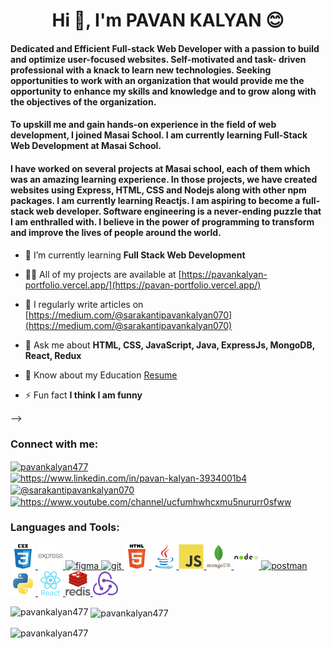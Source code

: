 

<h1 align="center">Hi 👋, I'm PAVAN KALYAN 😊</h1>
<h4>Dedicated and Efficient Full-stack Web Developer with a passion to build and optimize user-focused websites. Self-motivated and task- driven professional with a knack to learn new technologies. Seeking opportunities to work with an organization that would provide me the opportunity to enhance my skills and knowledge and to grow along with the objectives of the organization.</h4> 
<h4>       To upskill me and gain hands-on experience in the field of web development, I joined Masai School. I am currently learning Full-Stack Web Development at Masai School.</h4>
<h4>        I have worked on several projects at Masai school, each of them which was an amazing learning experience. In those projects, we have created websites using Express, HTML, CSS and Nodejs along with other npm packages. I am currently learning Reactjs. I am aspiring to become a full-stack web developer. Software engineering is a never-ending puzzle that I am enthralled with. I believe in the power of programming to transform and improve the lives of people around the world.</h4>

<!-- <p align="left"> <img src="https://komarev.com/ghpvc/?username=pavankalyan477&label=Profile%20views&color=0e75b6&style=flat" alt="pavankalyan477" /> </p>

<p align="left"> <a href="https://github.com/ryo-ma/github-profile-trophy"><img src="https://github-profile-trophy.vercel.app/?username=pavankalyan477" alt="pavankalyan477" /></a> </p>

<p align="left"> <a href="https://twitter.com/pavankalyan477" target="blank"><img src="https://img.shields.io/twitter/follow/pavankalyan477?logo=twitter&style=for-the-badge" alt="pavankalyan477" /></a> </p> -->

- 🌱 I’m currently learning **Full Stack Web Development**

- 👨‍💻 All of my projects are available at [https://pavankalyan-portfolio.vercel.app/](https://pavan-portfolio.vercel.app/)

- 📝 I regularly write articles on [https://medium.com/@sarakantipavankalyan070](https://medium.com/@sarakantipavankalyan070)

- 💬 Ask me about **HTML, CSS, JavaScript, Java, ExpressJs, MongoDB, React, Redux**
 
- 📄 Know about my Education  [Resume](https://drive.google.com/drive/folders/1x5vlj7f4x-BEjwVDDBajTf8h1qBji07X?usp=sharing)

- ⚡ Fun fact **I think I am funny**

<!-- ### Blogs posts
<!-- BLOG-POST-LIST:START -->
<!-- BLOG-POST-LIST:END --> -->

<h3 align="left">Connect with me:</h3>
<p align="left">
<a href="https://twitter.com/pavankalyan477" target="blank"><img align="center" src="https://raw.githubusercontent.com/rahuldkjain/github-profile-readme-generator/master/src/images/icons/Social/twitter.svg" alt="pavankalyan477" height="30" width="40" /></a>
<a href="https://linkedin.com/in/https://www.linkedin.com/in/pavan-kalyan-3934001b4" target="blank"><img align="center" src="https://raw.githubusercontent.com/rahuldkjain/github-profile-readme-generator/master/src/images/icons/Social/linked-in-alt.svg" alt="https://www.linkedin.com/in/pavan-kalyan-3934001b4" height="30" width="40" /></a>
<a href="https://medium.com/@sarakantipavankalyan070" target="blank"><img align="center" src="https://raw.githubusercontent.com/rahuldkjain/github-profile-readme-generator/master/src/images/icons/Social/medium.svg" alt="@sarakantipavankalyan070" height="30" width="40" /></a>
<a href="https://www.youtube.com/c/https://www.youtube.com/channel/ucfumhwhcxmu5nururr0sfww" target="blank"><img align="center" src="https://raw.githubusercontent.com/rahuldkjain/github-profile-readme-generator/master/src/images/icons/Social/youtube.svg" alt="https://www.youtube.com/channel/ucfumhwhcxmu5nururr0sfww" height="30" width="40" /></a>
</p>

<h3 align="left">Languages and Tools:</h3>
<p align="left"> <a href="https://www.w3schools.com/css/" target="_blank" rel="noreferrer"> <img src="https://raw.githubusercontent.com/devicons/devicon/master/icons/css3/css3-original-wordmark.svg" alt="css3" width="40" height="40"/> </a> <a href="https://expressjs.com" target="_blank" rel="noreferrer"> <img src="https://raw.githubusercontent.com/devicons/devicon/master/icons/express/express-original-wordmark.svg" alt="express" width="40" height="40"/> </a> <a href="https://www.figma.com/" target="_blank" rel="noreferrer"> <img src="https://www.vectorlogo.zone/logos/figma/figma-icon.svg" alt="figma" width="40" height="40"/> </a> <a href="https://git-scm.com/" target="_blank" rel="noreferrer"> <img src="https://www.vectorlogo.zone/logos/git-scm/git-scm-icon.svg" alt="git" width="40" height="40"/> </a> <a href="https://www.w3.org/html/" target="_blank" rel="noreferrer"> <img src="https://raw.githubusercontent.com/devicons/devicon/master/icons/html5/html5-original-wordmark.svg" alt="html5" width="40" height="40"/> </a> <a href="https://www.java.com" target="_blank" rel="noreferrer"> <img src="https://raw.githubusercontent.com/devicons/devicon/master/icons/java/java-original.svg" alt="java" width="40" height="40"/> </a> <a href="https://developer.mozilla.org/en-US/docs/Web/JavaScript" target="_blank" rel="noreferrer"> <img src="https://raw.githubusercontent.com/devicons/devicon/master/icons/javascript/javascript-original.svg" alt="javascript" width="40" height="40"/> </a> <a href="https://www.mongodb.com/" target="_blank" rel="noreferrer"> <img src="https://raw.githubusercontent.com/devicons/devicon/master/icons/mongodb/mongodb-original-wordmark.svg" alt="mongodb" width="40" height="40"/> </a> <a href="https://nodejs.org" target="_blank" rel="noreferrer"> <img src="https://raw.githubusercontent.com/devicons/devicon/master/icons/nodejs/nodejs-original-wordmark.svg" alt="nodejs" width="40" height="40"/> </a> <a href="https://postman.com" target="_blank" rel="noreferrer"> <img src="https://www.vectorlogo.zone/logos/getpostman/getpostman-icon.svg" alt="postman" width="40" height="40"/> </a> <a href="https://www.python.org" target="_blank" rel="noreferrer"> <img src="https://raw.githubusercontent.com/devicons/devicon/master/icons/python/python-original.svg" alt="python" width="40" height="40"/> </a> <a href="https://reactjs.org/" target="_blank" rel="noreferrer"> <img src="https://raw.githubusercontent.com/devicons/devicon/master/icons/react/react-original-wordmark.svg" alt="react" width="40" height="40"/> </a> <a href="https://redis.io" target="_blank" rel="noreferrer"> <img src="https://raw.githubusercontent.com/devicons/devicon/master/icons/redis/redis-original-wordmark.svg" alt="redis" width="40" height="40"/> </a> <a href="https://redux.js.org" target="_blank" rel="noreferrer"> <img src="https://raw.githubusercontent.com/devicons/devicon/master/icons/redux/redux-original.svg" alt="redux" width="40" height="40"/> </a> </p>

<p><img align="left" src="https://github-readme-stats.vercel.app/api/top-langs?username=pavankalyan477&show_icons=true&locale=en&layout=compact" alt="pavankalyan477" /></p>

<p>&nbsp;<img align="center" src="https://github-readme-stats.vercel.app/api?username=pavankalyan477&show_icons=true&locale=en" alt="pavankalyan477" /></p>

<p><img align="center" src="https://github-readme-streak-stats.herokuapp.com/?user=pavankalyan477&private=true" alt="pavankalyan477" /></p>

